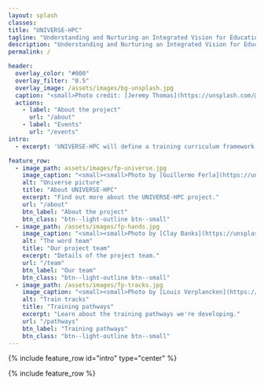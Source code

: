 ```yaml
---
layout: splash
classes: 
title: "UNIVERSE-HPC"
tagline: "Understanding and Nurturing an Integrated Vision for Education in RSE and HPC"
description: "Understanding and Nurturing an Integrated Vision for Education in RSE and HPC" 
permalink: /

header:
  overlay_color: "#000"
  overlay_filter: "0.5"
  overlay_image: /assets/images/bg-unsplash.jpg
  caption: "<small>Photo credit: [Jeremy Thomas](https://unsplash.com/@jeremythomasphoto?utm_source=unsplash&utm_medium=referral&utm_content=creditCopyText) on [Unsplash](https://unsplash.com/s/photos/universe?utm_source=unsplash&utm_medium=referral&utm_content=creditCopyText)</small>"
  actions:
    - label: "About the project"
      url: "/about"
    - label: "Events"
      url: "/events"
intro: 
  - excerpt: 'UNIVERSE-HPC will define a training curriculum framework – spanning from undergraduate to continuing professional development level - for Research Software Engineers (RSEs) specializing in high performance computing (HPC).'

feature_row:
  - image_path: assets/images/fp-universe.jpg
    image_caption: "<small><small>Photo by [Guillermo Ferla](https://unsplash.com/@gferla?utm_source=unsplash&utm_medium=referral&utm_content=creditCopyText) on [Unsplash](https://unsplash.com/photos/kEEl9csCutg?utm_source=unsplash&utm_medium=referral&utm_content=creditCopyText)</small></small>"
    alt: "Universe picture"
    title: "About UNIVERSE-HPC"
    excerpt: "Find out more about the UNIVERSE-HPC project."
    url: "/about"
    btn_label: "About the project"
    btn_class: "btn--light-outline btn--small"
  - image_path: /assets/images/fp-hands.jpg
    image_caption: "<small><small>Photo by [Clay Banks](https://unsplash.com/@claybanks?utm_source=unsplash&utm_medium=referral&utm_content=creditCopyText) on [Unsplash](https://unsplash.com/photos/LjqARJaJotc?utm_source=unsplash&utm_medium=referral&utm_content=creditCopyText)</small></small>"
    alt: "The word team"
    title: "Our project team"
    excerpt: "Details of the project team."
    url: "/team"
    btn_label: "Our team"
    btn_class: "btn--light-outline btn--small"
  - image_path: /assets/images/fp-tracks.jpg
    image_caption: "<small><small>Photo by [Louis Verplancken](https://unsplash.com/@louisverplancken?utm_source=unsplash&utm_medium=referral&utm_content=creditCopyText) on [Unsplash](https://unsplash.com/photos/984OGWTyrhw?utm_source=unsplash&utm_medium=referral&utm_content=creditCopyText)</small></small>"
    alt: "Train tracks"
    title: "Training pathways"
    excerpt: "Learn about the training pathways we're developing."
    url: "/pathways"
    btn_label: "Training pathways"
    btn_class: "btn--light-outline btn--small"
---
```


{% include feature_row id="intro" type="center" %}

{% include feature_row %}

